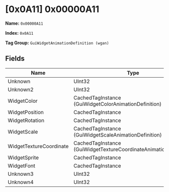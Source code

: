 # [0x0A11] 0x00000A11

**Name:** ```0x00000A11```

**Index:** ```0x0A11```

**Tag Group:** ```GuiWidgetAnimationDefinition (wgan)```

## Fields

Name	| Type	| Value
---	|---	|---	|
Unknown	|UInt32	|0
Unknown2	|UInt32	|0
WidgetColor	|CachedTagInstance (GuiWidgetColorAnimationDefinition)	|[[0x0A13] 0x00000A13](../GuiWidgetColorAnimationDefinition/0A13.md)
WidgetPosition	|CachedTagInstance	|null
WidgetRotation	|CachedTagInstance	|null
WidgetScale	|CachedTagInstance (GuiWidgetScaleAnimationDefinition)	|[[0x0A14] 0x00000A14](../GuiWidgetScaleAnimationDefinition/0A14.md)
WidgetTextureCoordinate	|CachedTagInstance (GuiWidgetTextureCoordinateAnimationDefinition)	|[[0x0A15] 0x00000A15](../GuiWidgetTextureCoordinateAnimationDefinition/0A15.md)
WidgetSprite	|CachedTagInstance	|null
WidgetFont	|CachedTagInstance	|null
Unknown3	|UInt32	|0
Unknown4	|UInt32	|0


